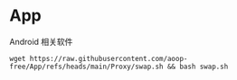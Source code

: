 # App
Android 相关软件

```warp虚拟内存
wget https://raw.githubusercontent.com/aoop-free/App/refs/heads/main/Proxy/swap.sh && bash swap.sh
